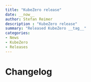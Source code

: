 ```yaml
---
title: "KubeZero release"
date: __now__
author: Stefan Reimer
description : "KubeZero release"
summary: "Released KubeZero __tag__"
categories:
- News
- KubeZero
- Releases
---
```

# Changelog
